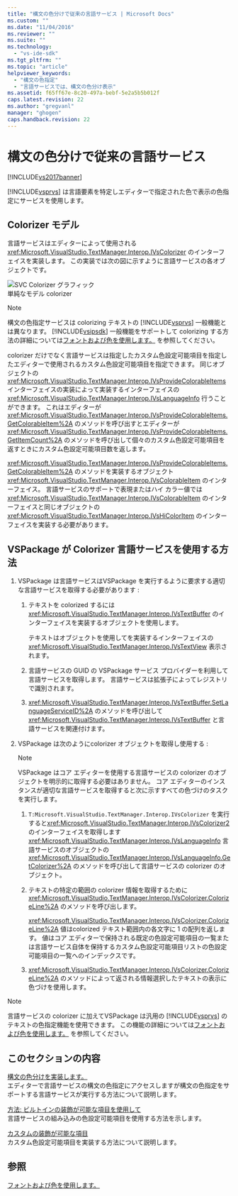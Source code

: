 ```yaml
---
title: "構文の色分けで従来の言語サービス | Microsoft Docs"
ms.custom: ""
ms.date: "11/04/2016"
ms.reviewer: ""
ms.suite: ""
ms.technology: 
  - "vs-ide-sdk"
ms.tgt_pltfrm: ""
ms.topic: "article"
helpviewer_keywords: 
  - "構文の色指定"
  - "言語サービスでは、構文の色分け表示"
ms.assetid: f65ff67e-8c20-497a-bebf-5e2a5b5b012f
caps.latest.revision: 22
ms.author: "gregvanl"
manager: "ghogen"
caps.handback.revision: 22
---
```

# 構文の色分けで従来の言語サービス
[!INCLUDE[vs2017banner](../../code-quality/includes/vs2017banner.md)]

[!INCLUDE[vsprvs](../../code-quality/includes/vsprvs_md.md)] は言語要素を特定しエディターで指定された色で表示の色指定にサービスを使用します。  
  
## Colorizer モデル  
 言語サービスはエディターによって使用される <xref:Microsoft.VisualStudio.TextManager.Interop.IVsColorizer> のインターフェイスを実装します。  この実装では次の図に示すように言語サービスの各オブジェクトです。  
  
 ![SVC Colorizer グラフィック](../../extensibility/internals/media/figlgsvccolorizer.png "FigLgSvcColorizer")  
単純なモデル colorizer  
  
> [!NOTE]
>  構文の色指定サービスは colorizing テキストの [!INCLUDE[vsprvs](../../code-quality/includes/vsprvs_md.md)] 一般機能とは異なります。  [!INCLUDE[vsipsdk](../../extensibility/includes/vsipsdk_md.md)] 一般機能をサポートして colorizing する方法の詳細については[フォントおよび色を使用します。](../../extensibility/using-fonts-and-colors.md) を参照してください。  
  
 colorizer だけでなく言語サービスは指定したカスタム色設定可能項目を指定したエディターで使用されるカスタム色設定可能項目を指定できます。  同じオブジェクトの <xref:Microsoft.VisualStudio.TextManager.Interop.IVsProvideColorableItems> インターフェイスの実装によって実装するインターフェイスの <xref:Microsoft.VisualStudio.TextManager.Interop.IVsLanguageInfo> 行うことができます。  これはエディターが <xref:Microsoft.VisualStudio.TextManager.Interop.IVsProvideColorableItems.GetColorableItem%2A> のメソッドを呼び出すとエディターが <xref:Microsoft.VisualStudio.TextManager.Interop.IVsProvideColorableItems.GetItemCount%2A> のメソッドを呼び出して個々のカスタム色設定可能項目を返すときにカスタム色設定可能項目数を返します。  
  
 <xref:Microsoft.VisualStudio.TextManager.Interop.IVsProvideColorableItems.GetColorableItem%2A> のメソッドを実装するオブジェクト <xref:Microsoft.VisualStudio.TextManager.Interop.IVsColorableItem> のインターフェイス。  言語サービスのサポートで表現またはハイ カラー値では<xref:Microsoft.VisualStudio.TextManager.Interop.IVsColorableItem> のインターフェイスと同じオブジェクトの <xref:Microsoft.VisualStudio.TextManager.Interop.IVsHiColorItem> のインターフェイスを実装する必要があります。  
  
## VSPackage が Colorizer 言語サービスを使用する方法  
  
1.  VSPackage は言語サービスはVSPackage を実行するように要求する適切な言語サービスを取得する必要があります :  
  
    1.  テキストを colorized するには <xref:Microsoft.VisualStudio.TextManager.Interop.IVsTextBuffer> のインターフェイスを実装するオブジェクトを使用します。  
  
         テキストはオブジェクトを使用してを実装するインターフェイスの <xref:Microsoft.VisualStudio.TextManager.Interop.IVsTextView> 表示されます。  
  
    2.  言語サービスの GUID の VSPackage サービス プロバイダーを利用して言語サービスを取得します。  言語サービスは拡張子によってレジストリで識別されます。  
  
    3.  <xref:Microsoft.VisualStudio.TextManager.Interop.IVsTextBuffer.SetLanguageServiceID%2A> のメソッドを呼び出して <xref:Microsoft.VisualStudio.TextManager.Interop.IVsTextBuffer> と言語サービスを関連付けます。  
  
2.  VSPackage は次のようにcolorizer オブジェクトを取得し使用する :  
  
    > [!NOTE]
    >  VSPackage はコア エディターを使用する言語サービスの colorizer のオブジェクトを明示的に取得する必要はありません。  コア エディターのインスタンスが適切な言語サービスを取得すると次に示すすべての色づけのタスクを実行します。  
  
    1.  `T:Microsoft.VisualStudio.TextManager.Interop.IVsColorizer` を実行すると<xref:Microsoft.VisualStudio.TextManager.Interop.IVsColorizer2> のインターフェイスを取得します <xref:Microsoft.VisualStudio.TextManager.Interop.IVsLanguageInfo> 言語サービスのオブジェクトの <xref:Microsoft.VisualStudio.TextManager.Interop.IVsLanguageInfo.GetColorizer%2A> のメソッドを呼び出して言語サービスの colorizer のオブジェクト。  
  
    2.  テキストの特定の範囲の colorizer 情報を取得するために <xref:Microsoft.VisualStudio.TextManager.Interop.IVsColorizer.ColorizeLine%2A> のメソッドを呼び出します。  
  
         <xref:Microsoft.VisualStudio.TextManager.Interop.IVsColorizer.ColorizeLine%2A> 値はcolorized テキスト範囲内の各文字に 1 の配列を返します。  値はコア エディターで保持される既定の色設定可能項目の一覧または言語サービス自体を保持するカスタム色設定可能項目リストの色設定可能項目の一覧へのインデックスです。  
  
    3.  <xref:Microsoft.VisualStudio.TextManager.Interop.IVsColorizer.ColorizeLine%2A> のメソッドによって返される情報選択したテキストの表示に色づけを使用します。  
  
> [!NOTE]
>  言語サービスの colorizer に加えてVSPackage は汎用の [!INCLUDE[vsprvs](../../code-quality/includes/vsprvs_md.md)] のテキストの色指定機能を使用できます。  この機能の詳細については[フォントおよび色を使用します。](../../extensibility/using-fonts-and-colors.md) を参照してください。  
  
## このセクションの内容  
 [構文の色分けを実装します。](../../extensibility/internals/implementing-syntax-coloring.md)  
 エディターで言語サービスの構文の色指定にアクセスしますが構文の色指定をサポートする言語サービスが実行する方法について説明します。  
  
 [方法: ビルトインの装飾が可能な項目を使用して](../../extensibility/internals/how-to-use-built-in-colorable-items.md)  
 言語サービスの組み込みの色設定可能項目を使用する方法を示します。  
  
 [カスタムの装飾が可能な項目](../../extensibility/internals/custom-colorable-items.md)  
 カスタム色設定可能項目を実装する方法について説明します。  
  
## 参照  
 [フォントおよび色を使用します。](../../extensibility/using-fonts-and-colors.md)